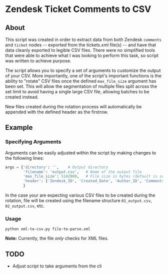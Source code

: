 # Zendesk Ticket Comments to CSV

## About
This script was created in order to extract data from both Zendesk `comments` and `ticket` nodes -- exported from the tickets.xml file(s) -- and have that data cleanly exported to legible CSV files. There were no simplified tools that were able to achieve what I was looking to perform this task, so  script was written to achieve purpose.

The script allows you to specify a set of arguments to customize the output of your CSV. More importantly, one of the script's important functions is the ability to "rotate" CSV files once the defined `max_file_size` argument has been set. This will allow the segmentation of multiple files split across the set limit to avoid having a single large CSV file, allowing batches to be created instead.

New files created during the rotation process will automatically be appended with the defined header as the firstrow.

## Example
### Specifying Arguments
Arguments can be easily adjusted within the script by making changes to the following lines:
```python
args = {'directory': '',    # Output directory
        'filename': 'output.csv',   # Name of the output file
        'max_file_size': 5142880,   # File size in bytes (default is set to 5 MB)
        'header': ['Zendesk_ID', 'Created_Date', 'Author_ID', 'Comments'], # Header(s) to use
        }
```

In the case your are expecting various CSV files to be created during the rotation, file will be created using the filename structure `01_output.csv`, `02_output.csv`, etc.

### Usage
```
python xml-to-csv.py file-to-parse.xml
```
**Note:** Currently, the file *only*  checks for XML files.

## TODO
- Adjust script to take arguments from the cli
